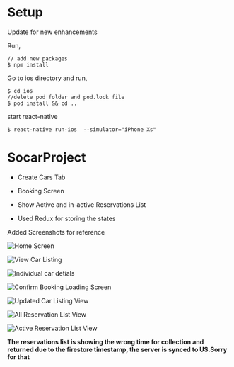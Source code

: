 # Setup
Update for new enhancements 

Run,

    // add new packages
    $ npm install
    
Go to ios directory and run,

    $ cd ios 
    //delete pod folder and pod.lock file
    $ pod install && cd ..

start react-native

    $ react-native run-ios  --simulator="iPhone Xs"

# SocarProject



- Create Cars Tab

- Booking Screen

- Show Active and in-active Reservations List

- Used Redux for storing the states

Added Screenshots for reference 

![Home Screen](img/home_screen.png "Home Screen")

![View Car Listing ](img/car_listing.png "Car Listing")

![Individual car detials ](img/details_page.png "Car Details") 

![Confirm Booking Loading Screen](img/confirm_booking.png "Confirm Booking")

![Updated Car Listing View](img/updated_car_listing.png "Updated Car Lists")
 
![All Reservation List View](img/reservation_list.png "Reservation List")

![Active Reservation List View](img/active_reservation_list.png "Active Reservation List")

**The reservations list is showing the wrong time for collection and returned due to the firestore timestamp, the server is synced to US.Sorry for that**